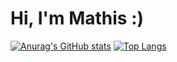 # Hi, I'm Mathis :)

[![Anurag's GitHub stats](https://github-readme-stats.vercel.app/api?username=Madl211&show_icons=true)](https://github.com/Madl211/github-readme-stats&show_icons=true)
[![Top Langs](https://github-readme-stats.vercel.app/api/top-langs/?username=Madl211)](https://github.com/anuraghazra/github-readme-stats)
